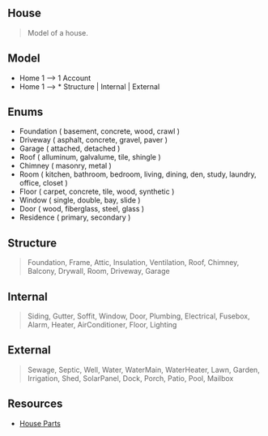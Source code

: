 House
----
>Model of a house.

Model
-----
* Home 1 --> 1 Account
* Home 1 --> * Structure | Internal | External

Enums
-----
* Foundation ( basement, concrete, wood, crawl )
* Driveway ( asphalt, concrete, gravel, paver )
* Garage ( attached, detached )
* Roof ( alluminum, galvalume, tile, shingle )
* Chimney ( masonry, metal )
* Room ( kitchen, bathroom, bedroom, living, dining, den, study, laundry, office, closet )
* Floor ( carpet, concrete, tile, wood, synthetic )
* Window ( single, double, bay, slide )
* Door ( wood, fiberglass, steel, glass )
* Residence ( primary, secondary )

Structure
---------
>Foundation, Frame, Attic, Insulation, Ventilation, Roof, Chimney, Balcony, Drywall,
>Room, Driveway, Garage

Internal
--------
>Siding, Gutter, Soffit, Window, Door, Plumbing, Electrical, Fusebox, Alarm, Heater,
>AirConditioner, Floor, Lighting

External
--------
>Sewage, Septic, Well, Water, WaterMain, WaterHeater, Lawn, Garden, Irrigation, Shed,
>SolarPanel, Dock, Porch, Patio, Pool, Mailbox

Resources
---------
* [House Parts](https://www.hippo.com/learn-center/parts-of-a-house)